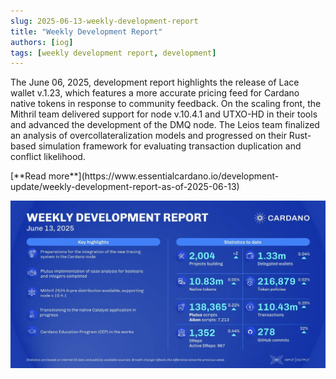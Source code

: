 ```yaml
---
slug: 2025-06-13-weekly-development-report
title: "Weekly Development Report"
authors: [iog]
tags: [weekly development report, development]
---
```


The June 06, 2025, development report highlights the release of Lace wallet v.1.23, which features a more accurate pricing feed for Cardano native tokens in response to community feedback. On the scaling front, the Mithril team delivered support for node v.10.4.1 and UTXO-HD in their tools and advanced the development of the DMQ node. The Leios team finalized an analysis of overcollateralization models and progressed on their Rust-based simulation framework for evaluating transaction duplication and conflict likelihood.

<div style={{ textAlign: 'right' }}>
 [**Read more**](https://www.essentialcardano.io/development-update/weekly-development-report-as-of-2025-06-13) 
</div>

 ![weekly development report](./banner.webp)

